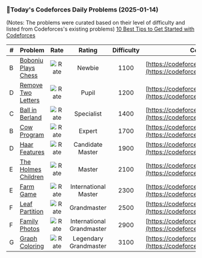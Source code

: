 ### 🌟Today's Codeforces Daily Problems (2025-01-14)
(Notes: The problems were curated based on their level of difficulty and listed from Codeforces's existing problems)
[10 Best Tips to Get Started with Codeforces](https://github.com/ika9810/Codeforces-Daily-Problems/blob/main/10%20Best%20Tips%20to%20Get%20Started%20with%20Codeforces.md)

| # | Problem | Rate| Rating | Difficulty | Contest |
|---| ----- | :--------: | :----------: | :----------: | ---------- |
|B|[Boboniu Plays Chess](https://codeforces.com/contest/1395/problem/B)|![Rate](https://img.shields.io/badge/Newbie-1100-lightgrey)|Newbie|1100|[https://codeforces.com/contest/1395](https://codeforces.com/contest/1395)|
|D|[Remove Two Letters](https://codeforces.com/contest/1800/problem/D)|![Rate](https://img.shields.io/badge/Pupil-1200-brightgreen)|Pupil|1200|[https://codeforces.com/contest/1800](https://codeforces.com/contest/1800)|
|C|[Ball in Berland](https://codeforces.com/contest/1475/problem/C)|![Rate](https://img.shields.io/badge/Specialist-1400-9cf)|Specialist|1400|[https://codeforces.com/contest/1475](https://codeforces.com/contest/1475)|
|B|[Cow Program](https://codeforces.com/contest/283/problem/B)|![Rate](https://img.shields.io/badge/Expert-1700-blue)|Expert|1700|[https://codeforces.com/contest/283](https://codeforces.com/contest/283)|
|D|[Haar Features](https://codeforces.com/contest/549/problem/D)|![Rate](https://img.shields.io/badge/Candidate%20Master-1900-blueviolet)|Candidate Master|1900|[https://codeforces.com/contest/549](https://codeforces.com/contest/549)|
|E|[The Holmes Children](https://codeforces.com/contest/776/problem/E)|![Rate](https://img.shields.io/badge/Master-2100-orange)|Master|2100|[https://codeforces.com/contest/776](https://codeforces.com/contest/776)|
|E|[Farm Game](https://codeforces.com/contest/1942/problem/E)|![Rate](https://img.shields.io/badge/International%20Master-2300-orange)|International Master|2300|[https://codeforces.com/contest/1942](https://codeforces.com/contest/1942)|
|F|[Leaf Partition](https://codeforces.com/contest/1146/problem/F)|![Rate](https://img.shields.io/badge/Grandmaster-2500-red)|Grandmaster|2500|[https://codeforces.com/contest/1146](https://codeforces.com/contest/1146)|
|F|[Family Photos](https://codeforces.com/contest/725/problem/F)|![Rate](https://img.shields.io/badge/International%20Grandmaster-2900-red)|International Grandmaster|2900|[https://codeforces.com/contest/725](https://codeforces.com/contest/725)|
|G|[Graph Coloring](https://codeforces.com/contest/1499/problem/G)|![Rate](https://img.shields.io/badge/Legendary%20Grandmaster-3100-red)|Legendary Grandmaster|3100|[https://codeforces.com/contest/1499](https://codeforces.com/contest/1499)|
